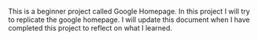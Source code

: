 This is a beginner project called Google Homepage. In this project I will try to replicate the google homepage. I will update this document when I have completed this project to reflect on what I learned.
